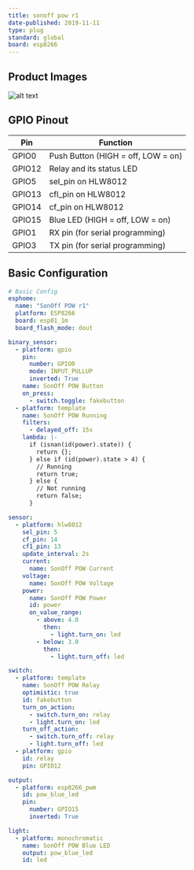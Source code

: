 ```yaml
---
title: sonoff pow r1
date-published: 2019-11-11
type: plug
standard: global
board: esp8266
---
```


## Product Images

![alt text](/inside.jpg "inside")

## GPIO Pinout

| Pin    | Function                           |
| ------ | ---------------------------------- |
| GPIO0  | Push Button (HIGH = off, LOW = on) |
| GPIO12 | Relay and its status LED           |
| GPIO5  | sel_pin on HLW8012                 |
| GPIO13 | cfl_pin on HLW8012                 |
| GPIO14 | cf_pin on HLW8012                  |
| GPIO15 | Blue LED (HIGH = off, LOW = on)    |
| GPIO1  | RX pin (for serial programming)    |
| GPIO3  | TX pin (for serial programming)    |

## Basic Configuration

```yaml
# Basic Config
esphome:
  name: "SonOff POW r1"
  platform: ESP8266
  board: esp01_1m
  board_flash_mode: dout

binary_sensor:
  - platform: gpio
    pin:
      number: GPIO0
      mode: INPUT_PULLUP
      inverted: True
    name: SonOff POW Button
    on_press:
      - switch.toggle: fakebutton
  - platform: template
    name: SonOff POW Running
    filters:
      - delayed_off: 15s
    lambda: |-
      if (isnan(id(power).state)) {
        return {};
      } else if (id(power).state > 4) {
        // Running
        return true;
      } else {
        // Not running
        return false;
      }

sensor:
  - platform: hlw8012
    sel_pin: 5
    cf_pin: 14
    cf1_pin: 13
    update_interval: 2s
    current:
      name: SonOff POW Current
    voltage:
      name: SonOff POW Voltage
    power:
      name: SonOff POW Power
      id: power
      on_value_range:
        - above: 4.0
          then:
            - light.turn_on: led
        - below: 3.0
          then:
            - light.turn_off: led

switch:
  - platform: template
    name: SonOff POW Relay
    optimistic: true
    id: fakebutton
    turn_on_action:
      - switch.turn_on: relay
      - light.turn_on: led
    turn_off_action:
      - switch.turn_off: relay
      - light.turn_off: led
  - platform: gpio
    id: relay
    pin: GPIO12

output:
  - platform: esp8266_pwm
    id: pow_blue_led
    pin:
      number: GPIO15
      inverted: True

light:
  - platform: monochromatic
    name: SonOff POW Blue LED
    output: pow_blue_led
    id: led
```
